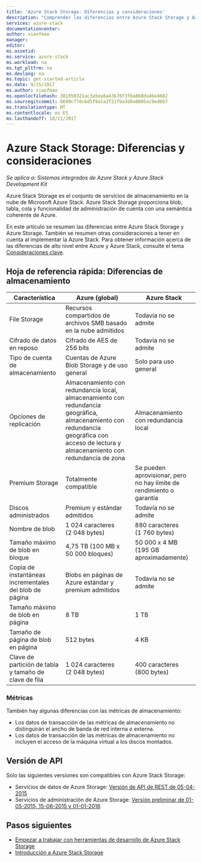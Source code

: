 ```yaml
---
title: 'Azure Stack Storage: Diferencias y consideraciones'
description: "Comprender las diferencias entre Azure Stack Storage y Azure Storage, junto con las consideraciones de implementación de Azure Stack."
services: azure-stack
documentationcenter: 
author: xiaofmao
manager: 
editor: 
ms.assetid: 
ms.service: azure-stack
ms.workload: na
ms.tgt_pltfrm: na
ms.devlang: na
ms.topic: get-started-article
ms.date: 9/25/2017
ms.author: xiaofmao
ms.openlocfilehash: 381950321ac3a5ea8a43b76f3fba868da4be4682
ms.sourcegitcommit: 6699c77dcbd5f8a1a2f21fba3d0a0005ac9ed6b7
ms.translationtype: HT
ms.contentlocale: es-ES
ms.lasthandoff: 10/11/2017
---
```

# <a name="azure-stack-storage-differences-and-considerations"></a>Azure Stack Storage: Diferencias y consideraciones

*Se aplica a: Sistemas integrados de Azure Stack y Azure Stack Development Kit*

Azure Stack Storage es el conjunto de servicios de almacenamiento en la nube de Microsoft Azure Stack. Azure Stack Storage proporciona blob, tabla, cola y funcionalidad de administración de cuenta con una semántica coherente de Azure.

En este artículo se resumen las diferencias entre Azure Stack Storage y Azure Storage. También se resumen otras consideraciones a tener en cuenta al implementar la Azure Stack. Para obtener información acerca de las diferencias de alto nivel entre Azure y Azure Stack, consulte el tema [Consideraciones clave](azure-stack-considerations.md).

## <a name="cheat-sheet-storage-differences"></a>Hoja de referencia rápida: Diferencias de almacenamiento

| Característica | Azure (global) | Azure Stack |
| --- | --- | --- |
|File Storage|Recursos compartidos de archivos SMB basado en la nube admitidos|Todavía no se admite
|Cifrado de datos en reposo|Cifrado de AES de 256 bits|Todavía no se admite
|Tipo de cuenta de almacenamiento|Cuentas de Azure Blob Storage y de uso general|Solo para uso general
|Opciones de replicación|Almacenamiento con redundancia local, almacenamiento con redundancia geográfica, almacenamiento con redundancia geográfica con acceso de lectura y almacenamiento con redundancia de zona|Almacenamiento con redundancia local
|Premium Storage|Totalmente compatible|Se pueden aprovisionar, pero no hay límite de rendimiento o garantía
|Discos administrados|Premium y estándar admitidos|Todavía no se admite
|Nombre de blob|1 024 caracteres (2 048 bytes)|880 caracteres (1 760 bytes)
|Tamaño máximo de blob en bloque|4,75 TB (100 MB x 50 000 bloques)|50 000 x 4 MB (195 GB aproximadamente)
|Copia de instantáneas incrementales del blob de página|Blobs en páginas de Azure estándar y premium admitidos|Todavía no se admite
|Tamaño máximo de blob en página|8 TB|1 TB
|Tamaño de página de blob en página|512 bytes|4 KB
|Clave de partición de tabla y tamaño de clave de fila|1 024 caracteres (2 048 bytes)|400 caracteres (800 bytes)

### <a name="metrics"></a>Métricas
También hay algunas diferencias con las métricas de almacenamiento:
* Los datos de transacción de las métricas de almacenamiento no distinguirán el ancho de banda de red interna o externa.
* Los datos de transacción de las métricas de almacenamiento no incluyen el acceso de la máquina virtual a los discos montados.

## <a name="api-version"></a>Versión de API
Solo las siguientes versiones son compatibles con Azure Stack Storage:

* Servicios de datos de Azure Storage: [Versión de API de REST de 05-04-2015](https://docs.microsoft.com/rest/api/storageservices/Version-2015-04-05?redirectedfrom=MSDN)
* Servicios de administración de Azure Storage: [ Versión preliminar de 01-05-2015, 15-06-2015 y 01-01-2016](https://docs.microsoft.com/rest/api/storagerp/?redirectedfrom=MSDN) 

## <a name="next-steps"></a>Pasos siguientes

* [Empezar a trabajar con herramientas de desarrollo de Azure Stack Storage](azure-stack-storage-dev.md)
* [Introducción a Azure Stack Storage](azure-stack-storage-overview.md)

